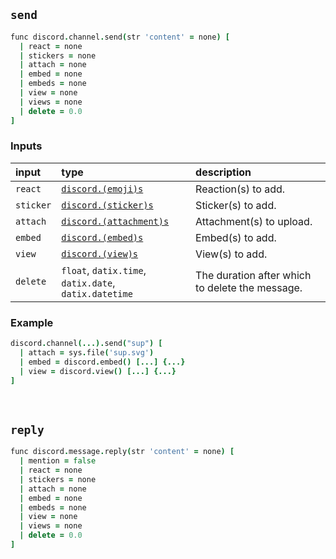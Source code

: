 ## `send`

```coffee
func discord.channel.send(str 'content' = none) [
  | react = none
  | stickers = none
  | attach = none
  | embed = none
  | embeds = none
  | view = none
  | views = none
  | delete = 0.0
]
```

### Inputs

| input | type | description |
| :---- | :--- | :---------- |
| `react` | [`discord.(emoji)s`](emoji.md) | Reaction(s) to add. |
| `sticker` | [`discord.(sticker)s`](sticker.md) | Sticker(s) to add. |
| `attach` | [`discord.(attachment)s`](attachment.md) | Attachment(s) to upload. |
| `embed` | [`discord.(embed)s`](embed.md) | Embed(s) to add. |
| `view` | [`discord.(view)s`](view.md) | View(s) to add. |
| `delete` | `float`, `datix.time`, `datix.date`, `datix.datetime` | The duration after which to delete the message. |

### Example

```coffee
discord.channel(...).send("sup") [
  | attach = sys.file('sup.svg')
  | embed = discord.embed() [...] {...}
  | view = discord.view() [...] {...}
]
```

<br>

## `reply`

```coffee
func discord.message.reply(str 'content' = none) [
  | mention = false
  | react = none
  | stickers = none
  | attach = none
  | embed = none
  | embeds = none
  | view = none
  | views = none
  | delete = 0.0
]
```
